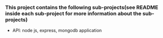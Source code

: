 ### This project contains the following sub-projects(see README inside each sub-project for more information about the sub-projects)
* API: node js, express, mongodb application
